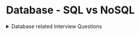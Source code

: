 # Database - SQL vs NoSQL


<details>
<Summary>Database related Interview Questions</Summary>

##### Q1. Define database ? How many different types of databases and difference between them ?


##### Q2. Define Sql and concepts involved in it



##### Q3. Write a query to fetch the record of brand whose amount is increasing every year.
```
-->> Problem Statement:
Write a query to fetch the record of brand whose amount is increasing every year.


-->> Dataset:
drop table brands;
create table brands
(
    Year    int,
    Brand   varchar(20),
    Amount  int
);
insert into brands values (2018, 'Apple', 45000);
insert into brands values (2019, 'Apple', 35000);
insert into brands values (2020, 'Apple', 75000);
insert into brands values (2018, 'Samsung',	15000);
insert into brands values (2019, 'Samsung',	20000);
insert into brands values (2020, 'Samsung',	25000);
insert into brands values (2018, 'Nokia', 21000);
insert into brands values (2019, 'Nokia', 17000);
insert into brands values (2020, 'Nokia', 14000);


-->> Solution:

with cte as
    (select *
    , (case when amount < lead(amount, 1, amount+1)
                                over(partition by brand order by year)
                then 1
           else 0
      end) as flag
    from brands)
select *
from brands
where brand not in (select brand from cte where flag = 0)
```

</details>
